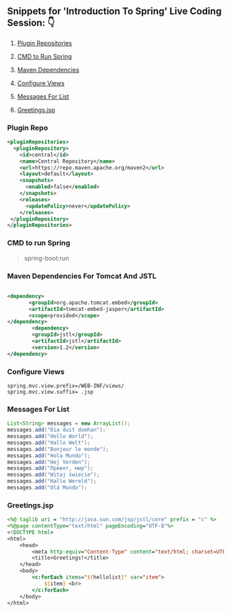 
## Snippets for 'Introduction To Spring' Live Coding Session: :point_down:




1. [Plugin Repositories](#boozyjoessql) 

2. [CMD to Run Spring](#cmdtorunspring)

3. [Maven Dependencies](#mavendependenciesfortomcatandjstl) 

4. [Configure Views](#configureviews)

5. [Messages For List](#messagesforlist)

6. [Greetings.jsp](#greetingsjsp)

### Plugin Repo
```xml
<pluginRepositories>
  <pluginRepository>
    <id>central</id>
    <name>Central Repository</name>
    <url>https://repo.maven.apache.org/maven2</url>
    <layout>default</layout>
    <snapshots>
      <enabled>false</enabled>
    </snapshots>
    <releases>
      <updatePolicy>never</updatePolicy>
    </releases>
 </pluginRepository>
</pluginRepositories>


```

### CMD to run Spring
> spring-boot:run


### Maven Dependencies For Tomcat And JSTL
```xml

<dependency>
       <groupId>org.apache.tomcat.embed</groupId>
       <artifactId>tomcat-embed-jasper</artifactId>
       <scope>provided</scope>
</dependency>
        <dependency>
        <groupId>jstl</groupId>
        <artifactId>jstl</artifactId>
        <version>1.2</version>
</dependency>

```
### Configure Views
```properties
spring.mvc.view.prefix=/WEB-INF/views/
spring.mvc.view.suffix= .jsp

```
### Messages For List
```java
List<String> messages = new ArrayList();
messages.add("Dia duit domhan");
messages.add("Hello World");
messages.add("Hallo Welt");
messages.add("Bonjour le monde");
messages.add("Hola Mundo");
messages.add("Hej Verden");
messages.add("Привет, мир");
messages.add("Witaj świecie");
messages.add("Hallo Wereld");
messages.add("Olá Mundo");
```
### Greetings.jsp
```jsp
<%@ taglib uri = "http://java.sun.com/jsp/jstl/core" prefix = "c" %>
<%@page contentType="text/html" pageEncoding="UTF-8"%>
<!DOCTYPE html>
<html>
    <head>
        <meta http-equiv="Content-Type" content="text/html; charset=UTF-8">
        <title>Greetings!</title>
    </head>
    <body>
        <c:forEach items="${hellolist}" var="item"> 
            ${item} <br>
        </c:forEach>
    </body>
</html>
```
